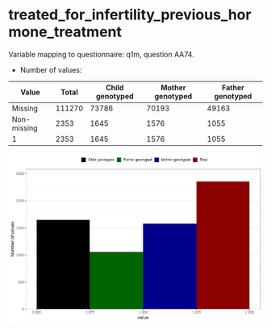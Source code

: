 # treated_for_infertility_previous_hormone_treatment
Variable mapping to questionnaire: q1m, question AA74.
- Number of values:

| Value | Total | Child genotyped | Mother genotyped | Father genotyped |
| ----- | ----- | --------------- | ---------------- | ---------------- |
| Missing | 111270 | 73786 | 70193 | 49163 |
| Non-missing | 2353 | 1645 | 1576 | 1055 |
| 1 | 2353 | 1645 | 1576 | 1055 |



![](treated_for_infertility_previous_hormone_treatment_n.png)



